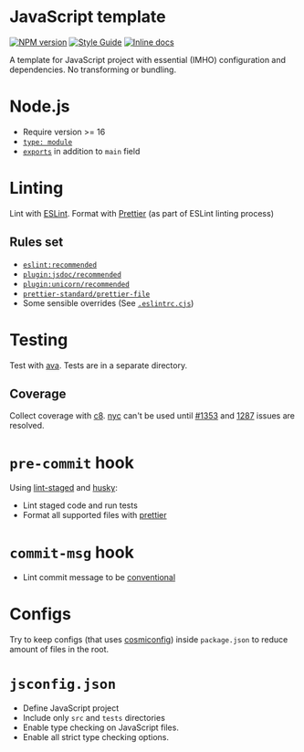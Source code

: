 # JavaScript template

[![NPM version][npm-image]][npm-url]
[![Style Guide][style-guide-image]][style-guide-url]
[![Inline docs][docs-image]][docs-url]

[npm-image]: https://img.shields.io/npm/v/@nikolay-borzov/template-javascript.svg
[npm-url]: https://npmjs.org/package/@nikolay-borzov/template-javascript
[style-guide-image]: https://img.shields.io/badge/code_style-standard-brightgreen.svg
[style-guide-url]: https://standardjs.com
[docs-image]: https://inch-ci.org/github/nikolay-borzov/template-javascript.svg?branch=master
[docs-url]: https://inch-ci.org/github/nikolay-borzov/template-javascript

A template for JavaScript project with essential (IMHO) configuration and dependencies. No transforming or bundling.

# Node.js

- Require version >= 16
- [`type: module`](https://nodejs.org/api/esm.html)
- [`exports`](https://nodejs.org/docs/latest-v12.x/api/packages.html#packages_main_entry_point_export) in addition to `main` field

# Linting

Lint with [ESLint](https://eslint.org). Format with [Prettier](https://prettier.io/) (as part of ESLint linting process)

## Rules set

- [`eslint:recommended`](https://eslint.org/docs/rules/)
- [`plugin:jsdoc/recommended`](https://github.com/gajus/eslint-plugin-jsdoc)
- [`plugin:unicorn/recommended`](https://github.com/sindresorhus/eslint-plugin-unicorn)
- [`prettier-standard/prettier-file`](https://github.com/npetruzzelli/eslint-config-prettier-standard)
- Some sensible overrides (See [`.eslintrc.cjs`](.eslintrc.cjs))

# Testing

Test with [ava](https://github.com/avajs/ava). Tests are in a separate directory.

## Coverage

Collect coverage with [c8](https://github.com/bcoe/c8). [nyc](https://github.com/istanbuljs/nyc) can't be used until [#1353](https://github.com/istanbuljs/nyc/issues/1353) and [1287](https://github.com/istanbuljs/nyc/issues/1287) issues are resolved.

# `pre-commit` hook

Using [lint-staged](https://github.com/okonet/lint-staged) and [husky](https://github.com/typicode/husky):

- Lint staged code and run tests
- Format all supported files with [prettier](https://prettier.io/4)

# `commit-msg` hook

- Lint commit message to be [conventional](https://www.conventionalcommits.org/en/v1.0.0/)

# Configs

Try to keep configs (that uses [cosmiconfig](https://github.com/davidtheclark/cosmiconfig)) inside `package.json` to reduce amount of files in the root.

# `jsconfig.json`

- Define JavaScript project
- Include only `src` and `tests` directories
- Enable type checking on JavaScript files.
- Enable all strict type checking options.
